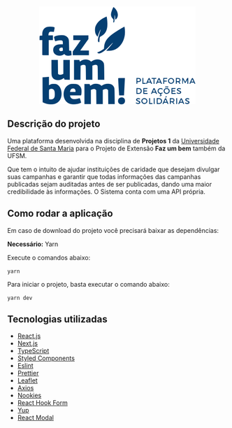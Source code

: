 <div align="center">
   <img alt="Faz um bem" src="https://raw.githubusercontent.com/Faz-um-bem/frontend/ed721fb4d69c8d8f4fbbb259b6eff4d57e796ce6/public/imgs/logo.svg" />
 </div>


## Descrição do projeto

Uma plataforma desenvolvida na disciplina de **Projetos 1** da [Universidade Federal de Santa Maria](https://www.ufsm.br) para o Projeto de Extensão **Faz um bem** também da UFSM.

Que tem o intuito de ajudar instituições de caridade que desejam divulgar suas campanhas e garantir que todas informações das campanhas publicadas sejam auditadas antes de ser publicadas, dando uma maior credibilidade às informações.
O Sistema conta com uma API própria.

## Como rodar a aplicação

Em caso de download do projeto você precisará baixar as dependências:

**Necessário:** Yarn

Execute o comandos abaixo:
```
yarn
```
Para iniciar o projeto, basta executar o comando abaixo:

```
yarn dev
```

## Tecnologias utilizadas

<ul>
  <li><a href="https://reactjs.org/" target="_blank">React.js</a></li>
  <li><a href="https://nextjs.org/" target="_blank">Next.js</a></li>
  <li><a href="https://www.typescriptlang.org/" target="_blank">TypeScript</a></li>
  <li><a href="https://styled-components.com/" target="_blank">Styled Components</a></li>
  <li><a href="https://eslint.org/" target="_blank">Eslint</a></li>
  <li><a href="https://prettier.io/" target="_blank">Prettier</a></li>
  <li><a href="https://react-leaflet.js.org/">Leaflet</a></li>
  <li><a href="https://axios-http.com/">Axios</a></li>
  <li><a href="https://github.com/maticzav/nookies">Nookies</a></li>
  <li><a href="https://react-hook-form.com/">React Hook Form</a></li>
  <li><a href="https://github.com/jquense/yup">Yup</a></li>
  <li><a href="https://www.npmjs.com/package/react-modal">React Modal</a></li>
</ul>
